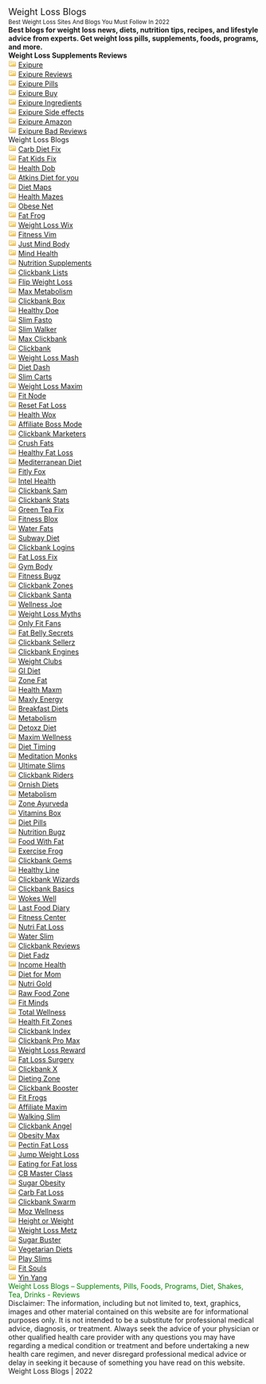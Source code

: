 <!DOCTYPE html><html xmlns="http://www.w3.org/1999/xhtml">
<head>
<meta name="language" content="en-us" />
<meta http-equiv="Content-Type" content="text/html; charset=UTF-8" />
<title>Best Weight Loss Sites And Blogs You Must Follow In 2022</title>
<meta name="viewport" content="width=device-width, initial-scale=1.0" />
<meta name="description" content="Best blogs for weight loss news, diets, nutrition tips, recipes, and lifestyle advice from experts. Get weight loss pills, supplements, foods, programs, and more." />
<meta name="keywords" content="weight loss, pills, supplements, foods, programs, diet, tea, shakes, drinks" />
<meta name="classification" content="Best Weight Loss Sites And Blogs You Must Follow In 2022" />
<meta name="distribution" content="Global" />
<meta name="rating" content="General" />
<meta name="robots" content="index, follow" />
<meta name="revisit-after" content="2 days" />
<link rel="shortcut icon" href="icon.png" />
<link rel="STYLESHEET" type="text/css" href="style.css" media="all,handheld"/>
</head><body>
<div class="line"><font size="4px">Weight Loss Blogs</font><br/><small>Best Weight Loss Sites And Blogs You Must Follow In 2022</small></div>
<div class="form"><b>Best blogs for weight loss news, diets, nutrition tips, recipes, and lifestyle advice from experts. Get weight loss pills, supplements, foods, programs, and more.</b></div>
<div class="line"><b>Weight Loss Supplements Reviews</b></div>
<div class="f" title="Exipure Reviews"> <img src="dir.png" alt="[+]" /> <a href="https://medium.com/@richardwinget10/exipure-reviews-does-it-work-benefits-side-effects-ingredients-dosage-pricing-and-results-381388b66df0">Exipure</a></div>
<div class="f" title="Exipure Reviews"> <img src="dir.png" alt="[+]" /> <a href="https://www.linkedin.com/pulse/exipure-reviews-fake-hype-real-breakthrough-results-pavan-teja/">Exipure Reviews</a></div>
<div class="f" title="Exipure Reviews"> <img src="dir.png" alt="[+]" /> <a href="https://drive.google.com/drive/folders/1OvcuYQWVdLCsT8G9NDoLWeV3rk4f1682">Exipure Pills</a></div>
<div class="f" title="Exipure Reviews"> <img src="dir.png" alt="[+]" /> <a href="https://sites.google.com/view/exipure-reviews-zone/">Exipure Buy</a></div>
<div class="f" title="Exipure Reviews"> <img src="dir.png" alt="[+]" /> <a href="https://groups.google.com/g/exipure-reviewz/c/yYGxGyiLrqA">Exipure Ingredients</a></div>
<div class="f" title="Exipure Reviews"> <img src="dir.png" alt="[+]" /> <a href="https://www.pinterest.com/pin/954129871028455171/">Exipure Side effects</a></div>
<div class="f" title="Exipure Reviews"> <img src="dir.png" alt="[+]" /> <a href="https://www.facebook.com/permalink.php?story_fbid=506764800885656&id=184322663129873">Exipure Amazon</a></div>
<div class="f" title="Exipure Reviews"> <img src="dir.png" alt="[+]" /> <a href="https://weightlossmafia.blogspot.com/2022/05/exipure-reviews-side-effects-ingredients-pricing.html">Exipure Bad Reviews</a></div>
<div class="line">Weight Loss Blogs</div>
<div class="f"><img src="dir.png" alt="[+]" /> <a href="https://carbdietfix.blogspot.com/">Carb Diet Fix</a></div>
<div class="f"><img src="dir.png" alt="[+]" /> <a href="https://fatkidsfix.blogspot.com/">Fat Kids Fix</a></div>
<div class="f"><img src="dir.png" alt="[+]" /> <a href="https://healthdob.blogspot.com/">Health Dob</a></div>
<div class="f"><img src="dir.png" alt="[+]" /> <a href="https://atkinsdiet4u.blogspot.com/">Atkins Diet for you</a></div>
<div class="f"><img src="dir.png" alt="[+]" /> <a href="https://dietmaps.blogspot.com/">Diet Maps</a></div>
<div class="f"><img src="dir.png" alt="[+]" /> <a href="https://healthmazes.blogspot.com/">Health Mazes</a></div>
<div class="f"><img src="dir.png" alt="[+]" /> <a href="https://obesenet.blogspot.com/">Obese Net</a></div>
<div class="f"><img src="dir.png" alt="[+]" /> <a href="https://fatfrogg.blogspot.com/">Fat Frog</a></div>
<div class="f"><img src="dir.png" alt="[+]" /> <a href="https://weightlosswix.blogspot.com/">Weight Loss Wix</a></div>
<div class="f"><img src="dir.png" alt="[+]" /> <a href="https://fitnessvim.blogspot.com/">Fitness Vim</a></div>
<div class="f"><img src="dir.png" alt="[+]" /> <a href="https://justmindbody.blogspot.com/">Just Mind Body</a></div>
<div class="f"><img src="dir.png" alt="[+]" /> <a href="https://mindhealthz.blogspot.com/">Mind Health</a></div>
<div class="f"><img src="dir.png" alt="[+]" /> <a href="https://nutrisupls.blogspot.com/">Nutrition Supplements</a></div>
<div class="f"><img src="dir.png" alt="[+]" /> <a href="https://clickbanklists.blogspot.com/">Clickbank Lists</a></div>
<div class="f"><img src="dir.png" alt="[+]" /> <a href="https://flipweightloss.blogspot.com/">Flip Weight Loss</a></div>
<div class="f"><img src="dir.png" alt="[+]" /> <a href="https://maxmetabolism.blogspot.com/">Max Metabolism</a></div>
<div class="f"><img src="dir.png" alt="[+]" /> <a href="https://clickbankbox.blogspot.com/">Clickbank Box</a></div>
<div class="f"><img src="dir.png" alt="[+]" /> <a href="https://healthydoe.blogspot.com/">Healthy Doe</a></div>
<div class="f"><img src="dir.png" alt="[+]" /> <a href="https://slimfasto.blogspot.com/">Slim Fasto</a></div>
<div class="f"><img src="dir.png" alt="[+]" /> <a href="https://slimwalker.blogspot.com/">Slim Walker</a></div>
<div class="f"><img src="dir.png" alt="[+]" /> <a href="https://maxclickbank.blogspot.com/">Max Clickbank</a></div>
<div class="f"><img src="dir.png" alt="[+]" /> <a href="https://clickbank2022.blogspot.com/">Clickbank</a></div>
<div class="f"><img src="dir.png" alt="[+]" /> <a href="https://weightlossmash.blogspot.com/">Weight Loss Mash</a></div>
<div class="f"><img src="dir.png" alt="[+]" /> <a href="https://dietdash.blogspot.com/">Diet Dash</a></div>
<div class="f"><img src="dir.png" alt="[+]" /> <a href="https://slimcarts.blogspot.com/">Slim Carts</a></div>
<div class="f"><img src="dir.png" alt="[+]" /> <a href="https://weightlossmaxim.blogspot.com/">Weight Loss Maxim</a></div>
<div class="f"><img src="dir.png" alt="[+]" /> <a href="https://fitnode.blogspot.com/">Fit Node</a></div>
<div class="f"><img src="dir.png" alt="[+]" /> <a href="https://resetfatloss.blogspot.com/">Reset Fat Loss</a></div>
<div class="f"><img src="dir.png" alt="[+]" /> <a href="https://healthwox.blogspot.com/">Health Wox</a></div>
<div class="f"><img src="dir.png" alt="[+]" /> <a href="https://affiliatebossmode.blogspot.com/">Affiliate Boss Mode</a></div>
<div class="f"><img src="dir.png" alt="[+]" /> <a href="https://clickbankmarketers.blogspot.com/">Clickbank Marketers</a></div>
<div class="f"><img src="dir.png" alt="[+]" /> <a href="https://crushfats.blogspot.com/">Crush Fats</a></div>
<div class="f"><img src="dir.png" alt="[+]" /> <a href="https://healthifatloss.blogspot.com/">Healthy Fat Loss</a></div>
<div class="f"><img src="dir.png" alt="[+]" /> <a href="https://mediterraneansdiet.blogspot.com/">Mediterranean Diet</a></div>
<div class="f"><img src="dir.png" alt="[+]" /> <a href="https://fitlyfox.blogspot.com/">Fitly Fox</a></div>
<div class="f"><img src="dir.png" alt="[+]" /> <a href="https://intelhealth.blogspot.com/">Intel Health</a></div>
<div class="f"><img src="dir.png" alt="[+]" /> <a href="https://clickbanksam.blogspot.com/">Clickbank Sam</a></div>
<div class="f"><img src="dir.png" alt="[+]" /> <a href="https://clickbankstats.blogspot.com/">Clickbank Stats</a></div>
<div class="f"><img src="dir.png" alt="[+]" /> <a href="https://greenteafix.blogspot.com/">Green Tea Fix</a></div>
<div class="f"><img src="dir.png" alt="[+]" /> <a href="https://fitnessblox.blogspot.com/">Fitness Blox</a></div>
<div class="f"><img src="dir.png" alt="[+]" /> <a href="https://waterfats.blogspot.com/">Water Fats</a></div>
<div class="f"><img src="dir.png" alt="[+]" /> <a href="https://subwaydietz.blogspot.com/">Subway Diet</a></div>
<div class="f"><img src="dir.png" alt="[+]" /> <a href="https://clickbanklogins.blogspot.com/">Clickbank Logins</a></div>
<div class="f"><img src="dir.png" alt="[+]" /> <a href="https://fatlossfix.blogspot.com/">Fat Loss Fix</a></div>
<div class="f"><img src="dir.png" alt="[+]" /> <a href="https://gymkbody.blogspot.com/">Gym Body</a></div>
<div class="f"><img src="dir.png" alt="[+]" /> <a href="https://fitnessbugz.blogspot.com/">Fitness Bugz</a></div>
<div class="f"><img src="dir.png" alt="[+]" /> <a href="https://clickbankzones.blogspot.com/">Clickbank Zones</a></div>
<div class="f"><img src="dir.png" alt="[+]" /> <a href="https://clickbanksanta.blogspot.com/">Clickbank Santa</a></div>
<div class="f"><img src="dir.png" alt="[+]" /> <a href="https://wellnessjoe.blogspot.com/">Wellness Joe</a></div>
<div class="f"><img src="dir.png" alt="[+]" /> <a href="https://weightlossmythz.blogspot.com/">Weight Loss Myths</a></div>
<div class="f"><img src="dir.png" alt="[+]" /> <a href="https://onlyfitfans.blogspot.com/">Only Fit Fans</a></div>
<div class="f"><img src="dir.png" alt="[+]" /> <a href="https://fatbellysecrets.blogspot.com/">Fat Belly Secrets</a></div>
<div class="f"><img src="dir.png" alt="[+]" /> <a href="https://clickbanksellerz.blogspot.com/">Clickbank Sellerz</a></div>
<div class="f"><img src="dir.png" alt="[+]" /> <a href="https://clickbankengines.blogspot.com/">Clickbank Engines</a></div>
<div class="f"><img src="dir.png" alt="[+]" /> <a href="https://weightclubs.blogspot.com/">Weight Clubs</a></div>
<div class="f"><img src="dir.png" alt="[+]" /> <a href="https://gidietz.blogspot.com/">GI Diet</a></div>
<div class="f"><img src="dir.png" alt="[+]" /> <a href="https://zonefat.blogspot.com/">Zone Fat</a></div>
<div class="f"><img src="dir.png" alt="[+]" /> <a href="https://healthmaxm.blogspot.com/">Health Maxm</a></div>
<div class="f"><img src="dir.png" alt="[+]" /> <a href="https://maxlyenergy.blogspot.com/">Maxly Energy</a></div>
<div class="f"><img src="dir.png" alt="[+]" /> <a href="https://breakfastdiets.blogspot.com/">Breakfast Diets</a></div>
<div class="f"><img src="dir.png" alt="[+]" /> <a href="https://metaboll.blogspot.com/">Metabolism</a></div>
<div class="f"><img src="dir.png" alt="[+]" /> <a href="https://detoxzdiet.blogspot.com/">Detoxz Diet</a></div>
<div class="f"><img src="dir.png" alt="[+]" /> <a href="https://maximwellness.blogspot.com/">Maxim Wellness</a></div>
<div class="f"><img src="dir.png" alt="[+]" /> <a href="https://diettiming.blogspot.com/">Diet Timing</a></div>
<div class="f"><img src="dir.png" alt="[+]" /> <a href="https://meditationmonks.blogspot.com/">Meditation Monks</a></div>
<div class="f"><img src="dir.png" alt="[+]" /> <a href="https://ultimateslims.blogspot.com/">Ultimate Slims</a></div>
<div class="f"><img src="dir.png" alt="[+]" /> <a href="https://clickbankriders.blogspot.com/">Clickbank Riders</a></div>
<div class="f"><img src="dir.png" alt="[+]" /> <a href="https://ornishdiets.blogspot.com/">Ornish Diets</a></div>
<div class="f"><img src="dir.png" alt="[+]" /> <a href="https://metabonow.blogspot.com/">Metabolism</a></div>
<div class="f"><img src="dir.png" alt="[+]" /> <a href="https://zoneayurveda.blogspot.com/">Zone Ayurveda</a></div>
<div class="f"><img src="dir.png" alt="[+]" /> <a href="https://vitaminsbox.blogspot.com/">Vitamins Box </a></div>
<div class="f"><img src="dir.png" alt="[+]" /> <a href="https://dietpillsz.blogspot.com/">Diet Pills</a></div>
<div class="f"><img src="dir.png" alt="[+]" /> <a href="https://nutritionbugz.blogspot.com/">Nutrition Bugz</a></div>
<div class="f"><img src="dir.png" alt="[+]" /> <a href="https://foodwithfat.blogspot.com/">Food With Fat</a></div>
<div class="f"><img src="dir.png" alt="[+]" /> <a href="https://exercisefrog.blogspot.com/">Exercise Frog</a></div>
<div class="f"><img src="dir.png" alt="[+]" /> <a href="https://clickbankgems.blogspot.com/">Clickbank Gems</a></div>
<div class="f"><img src="dir.png" alt="[+]" /> <a href="https://healthylinezz.blogspot.com/">Healthy Line</a></div>
<div class="f"><img src="dir.png" alt="[+]" /> <a href="https://clickbankwizards.blogspot.com/">Clickbank Wizards</a></div>
<div class="f"><img src="dir.png" alt="[+]" /> <a href="https://clickbankbasics.blogspot.com/">Clickbank Basics</a></div>
<div class="f"><img src="dir.png" alt="[+]" /> <a href="https://wokeswell.blogspot.com/">Wokes Well</a></div>
<div class="f"><img src="dir.png" alt="[+]" /> <a href="https://lastfooddiary.blogspot.com/">Last Food Diary</a></div>
<div class="f"><img src="dir.png" alt="[+]" /> <a href="https://fitnesscente.blogspot.com/">Fitness Center</a></div>
<div class="f"><img src="dir.png" alt="[+]" /> <a href="https://nutrifatloss.blogspot.com/">Nutri Fat Loss</a></div>
<div class="f"><img src="dir.png" alt="[+]" /> <a href="https://waterslim.blogspot.com/">Water Slim</a></div>
<div class="f"><img src="dir.png" alt="[+]" /> <a href="https://clickbankreviewmax.blogspot.com/">Clickbank Reviews</a></div>
<div class="f"><img src="dir.png" alt="[+]" /> <a href="https://dietfadz.blogspot.com/">Diet Fadz</a></div>
<div class="f"><img src="dir.png" alt="[+]" /> <a href="https://incomeshealth.blogspot.com/">Income Health</a></div>
<div class="f"><img src="dir.png" alt="[+]" /> <a href="https://diet4mom.blogspot.com/">Diet for Mom</a></div>
<div class="f"><img src="dir.png" alt="[+]" /> <a href="https://nutrigoldz.blogspot.com/">Nutri Gold</a></div>
<div class="f"><img src="dir.png" alt="[+]" /> <a href="https://rawfoodzone.blogspot.com/">Raw Food Zone</a></div>
<div class="f"><img src="dir.png" alt="[+]" /> <a href="https://fitmindzz.blogspot.com/">Fit Minds</a></div>
<div class="f"><img src="dir.png" alt="[+]" /> <a href="https://totwellness.blogspot.com/">Total Wellness</a></div>
<div class="f"><img src="dir.png" alt="[+]" /> <a href="https://healthfitzones.blogspot.com/">Health Fit Zones</a></div>
<div class="f"><img src="dir.png" alt="[+]" /> <a href="https://clickbankindex.blogspot.com/">Clickbank Index</a></div>
<div class="f"><img src="dir.png" alt="[+]" /> <a href="https://clickbankpromax.blogspot.com/">Clickbank Pro Max</a></div>
<div class="f"><img src="dir.png" alt="[+]" /> <a href="https://weightlossreward.blogspot.com/">Weight Loss Reward</a></div>
<div class="f"><img src="dir.png" alt="[+]" /> <a href="https://fatlosssurgery.blogspot.com/">Fat Loss Surgery</a></div>
<div class="f"><img src="dir.png" alt="[+]" /> <a href="https://clickbank-x.blogspot.com/">Clickbank X</a></div>
<div class="f"><img src="dir.png" alt="[+]" /> <a href="https://dietingzone.blogspot.com/">Dieting Zone</a></div>
<div class="f"><img src="dir.png" alt="[+]" /> <a href="https://clickbankbooster.blogspot.com/">Clickbank Booster</a></div>
<div class="f"><img src="dir.png" alt="[+]" /> <a href="https://fitfrogz.blogspot.com/">Fit Frogs</a></div>
<div class="f"><img src="dir.png" alt="[+]" /> <a href="https://affiliatemaxim.blogspot.com/">Affiliate Maxim</a></div>
<div class="f"><img src="dir.png" alt="[+]" /> <a href="https://walkingslim.blogspot.com/">Walking Slim</a></div>
<div class="f"><img src="dir.png" alt="[+]" /> <a href="https://clickbankangel.blogspot.com/">Clickbank Angel</a></div>
<div class="f"><img src="dir.png" alt="[+]" /> <a href="https://obesitymax.blogspot.com/">Obesity Max</a></div>
<div class="f"><img src="dir.png" alt="[+]" /> <a href="https://pectinfatloss.blogspot.com/">Pectin Fat Loss</a></div>
<div class="f"><img src="dir.png" alt="[+]" /> <a href="https://jumpweightloss.blogspot.com/">Jump Weight Loss</a></div>
<div class="f"><img src="dir.png" alt="[+]" /> <a href="https://eating4fatloss.blogspot.com/">Eating for Fat loss</a></div>
<div class="f"><img src="dir.png" alt="[+]" /> <a href="https://cbmasterclass.blogspot.com/">CB Master Class</a></div>
<div class="f"><img src="dir.png" alt="[+]" /> <a href="https://sugarobesity.blogspot.com/">Sugar Obesity</a></div>
<div class="f"><img src="dir.png" alt="[+]" /> <a href="https://carbfatloss.blogspot.com/">Carb Fat Loss</a></div>
<div class="f"><img src="dir.png" alt="[+]" /> <a href="https://clickbankswarm.blogspot.com/">Clickbank Swarm</a></div>
<div class="f"><img src="dir.png" alt="[+]" /> <a href="https://mozwellness.blogspot.com/">Moz Wellness</a></div>
<div class="f"><img src="dir.png" alt="[+]" /> <a href="https://heightorweight.blogspot.com/">Height or Weight</a></div>
<div class="f"><img src="dir.png" alt="[+]" /> <a href="https://weightlossmetz.blogspot.com/">Weight Loss Metz</a></div>
<div class="f"><img src="dir.png" alt="[+]" /> <a href="https://sugarbuster.blogspot.com/">Sugar Buster</a></div>
<div class="f"><img src="dir.png" alt="[+]" /> <a href="https://vegdietz.blogspot.com/">Vegetarian Diets</a></div>
<div class="f"><img src="dir.png" alt="[+]" /> <a href="https://playslims.blogspot.com/">Play Slims</a></div>
<div class="f"><img src="dir.png" alt="[+]" /> <a href="https://fitsoulz.blogspot.com/">Fit Souls</a></div>
<div class="f"><img src="dir.png" alt="[+]" /> <a href="https://yinyangin.blogspot.com/">Yin Yang</a></div>
<div class="Tag"><font color="green">Weight Loss Blogs – Supplements, Pills, Foods, Programs, Diet, Shakes, Tea, Drinks - Reviews</font></div>
<div class="bottom">Disclaimer: The information, including but not limited to, text, graphics, images and other material contained on this website are for informational purposes only. It is not intended to be a substitute for professional medical advice, diagnosis, or treatment. Always seek the advice of your physician or other qualified health care provider with any questions you may have regarding a medical condition or treatment and before undertaking a new health care regimen, and never disregard professional medical advice or delay in seeking it because of something you have read on this website.</div>
<div class="line">Weight Loss Blogs | 2022</div></body>
</html>
